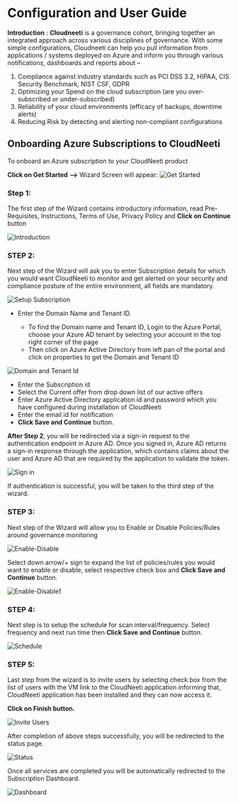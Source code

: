 ﻿# Configuration and User Guide 

**Introduction** : **Cloudneeti** is a governance cohort, bringing together an integrated approach across various disciplines of governance. With some simple configurations, Cloudneeti can help you pull information from applications / systems deployed on Azure and inform you through various notifications, dashboards and reports about –

1. Compliance against industry standards such as PCI DSS 3.2, HIPAA, CIS Security Benchmark, NIST CSF, GDPR 
2. Optimizing your Spend on the cloud subscription (are you over-subscribed or under-subscribed)
3. Reliability of your cloud environments (efficacy of backups, downtime alerts)
4. Reducing Risk by detecting and alerting non-compliant configurations
 


## Onboarding Azure Subscriptions to CloudNeeti

To onboard an Azure subscription to your CloudNeeti product

**Click on Get Started**  **-->** Wizard Screen will appear:
![![]()![Get Started](Guide/Get%20Started.PNG)](images/Get%20Started.PNG)

### Step 1:
The first step of the Wizard contains introductory information, read Pre-Requisites, Instructions, Terms of Use, Privacy Policy and **Click on Continue** button

![Introduction](images/Introduction.PNG)

### STEP 2:
Next step of the Wizard will ask you to enter Subscription details for which you would want CloudNeeti to monitor and get alerted on your security and compliance posture of the entire environment, all fields are mandatory.

![Setup Subscription](images/Setup%20Subscription.PNG)

* Enter the Domain Name and Tenant ID. 

    * To find the Domain name and Tenant ID, Login to the Azure Portal, choose your Azure AD tenant by selecting your account in the top right corner of the page 
    * Then click on Azure Active Directory from left pan of the portal and click on properties to get the Domain and Tenant ID

    
![    ![Domain and Tenant Id](Guide/Domain%20and%20Tenant%20ID.PNG)](images/Domain%20and%20Tenant%20ID.PNG)

    
* Enter the Subscription id 
* Select the Current offer from drop down list of our active offers
* Enter Azure Active Directory application id and password which you have configured during installation of CloudNeeti
* Enter the email id for notification
* **Click Save and Continue** button.


**After Step 2**, you will be redirected via a sign-in request to the authentication endpoint in Azure AD.  Once you signed in, Azure AD returns a sign-in response through the application, which contains claims about the user and Azure AD that are required by the application to validate the token.

![Sign in](images/Sign%20In-2.PNG)

If authentication is successful, you will be taken to the third step of the wizard.

### STEP 3:
Next step of the Wizard will allow you to Enable or Disable Policies/Rules around governance monitoring

![Enable-Disable](images/Enable%20Disable.PNG)

Select down arrow/+ sign to expand the list of policies/rules you would want to enable or disable, select respective check box and **Click Save and Continue** button.

![Enable-Disable1](images/Enable%20Disable-1.PNG)

### STEP 4:
Next step is to setup the schedule for scan interval/frequency. Select frequency and next run time then **Click Save and Continue** button.

![Schedule](images/Set%20Schedule.PNG)

### STEP 5:
Last step from the wizard is to invite users by selecting check box from the list of users with the VM link to the CloudNeeti application informing that, CloudNeeti application has been installed and they can now access it.

**Click on Finish button.**

![Invite Users](images/Invite%20Users.PNG)

After completion of above steps successfully, you will be redirected to the status page. 

![Status](images/Status%20Page.PNG)

Once all services are completed you will be automatically redirected to the Subscription Dashboard. 

![Dashboard](images/Subscription%20Dashboard.png)








